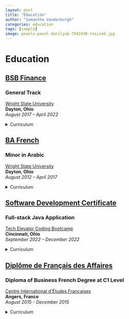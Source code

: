```yaml
---
layout: post
title: "Education"
author: "Samantha Vanderburgh"
categories: education
tags: [sample]
image: pexels-pavel-danilyuk-7942430-resized.jpg
---
```


<h1> Education </h1>

## [BSB Finance](https://business.wright.edu/finance-and-financial-services/bachelor-of-science-in-business-finance-major)
### General Track
<i class="fa-solid fa-school"></i> [Wright State University](https://www.wright.edu/) <br>
<i class="fa-solid fa-location-pin"></i> **Dayton, Ohio** <br>
<i class="fa-regular fa-calendar-days"></i> *August 2017 – April 2022* <br>

<details><summary>Curriculum</summary>
<p>
■ 
</p>
</details>  

## [BA French](https://liberal-arts.wright.edu/social-sciences-and-international-studies/bachelor-of-arts-in-french)
### Minor in Arabic
<i class="fa-solid fa-school"></i> [Wright State University](https://www.wright.edu/) <br>
<i class="fa-solid fa-location-pin"></i> **Dayton, Ohio** <br>
<i class="fa-regular fa-calendar-days"></i> *August 2012 – April 2017* <br>

<details><summary>Curriculum</summary>
<p>
■ 
</p>
</details>  

## [Software Development Certificate](https://www.techelevator.com/)
### Full-stack Java Application
<i class="fa-solid fa-school"></i> [Tech Elevator Coding Bootcamp](https://www.techelevator.com/) <br>
<i class="fa-solid fa-location-pin"></i> **Cincinnati, Ohio** <br>
<i class="fa-regular fa-calendar-days"></i> *September 2022 – December 2022* <br>

<details><summary>Curriculum</summary>
<p>
■ 
</p>
</details>  

## [Diplôme de Français des Affaires](https://www.cidef.uco.fr/navigation/academics/certifications/certificates-7821.kjsp)
### Diploma of Business French Degree at C1 Level
<i class="fa-solid fa-school"></i> [Centre International d'Études Françaises](https://www.cidef.uco.fr/) <br>
<i class="fa-solid fa-location-pin"></i> **Angers, France** <br>
<i class="fa-regular fa-calendar-days"></i> *August 2015 - December 2015* <br>

<details><summary>Curriculum</summary>
<p>
■ 
</p>
</details>  

<!-- 
# Markdown Support

As always, Jekyll offers support for GitHub Flavored Markdown, which allows you to format your posts using the [Markdown syntax](https://guides.github.com/features/mastering-markdown/). Examples of these text formatting features can be seen below. You can find this post in the `_posts` directory.

## Basic Formatting

With Markdown, it is possible to emphasize words by making them *italicized*, using *astericks* or _underscores_, or making them **bold**, using **double astericks** or __double underscores__. Of course, you can combine those two formats, with both _**bold and italicized**_ text, using any combination of the above syntax. You can also add a strikethrough to text using a ~~double tilde~~.

## Paragraphs

This is what a paragraph looks like. For the purpose of demonstration, the rest of this paragraph and the next paragraph after will mean absolutely nothing. Proin eget nibh a massa vestibulum pretium. Suspendisse eu nisl a ante aliquet bibendum quis a nunc. Praesent varius interdum vehicula. Aenean risus libero, placerat at vestibulum eget, ultricies eu enim. Praesent nulla tortor, malesuada adipiscing adipiscing sollicitudin, adipiscing eget est. Praesent nulla tortor, malesuada adipiscing adipiscing sollicitudin, adipiscing eget est.

Proin eget nibh a massa vestibulum pretium. Suspendisse eu nisl a ante aliquet bibendum quis a nunc. Mauris lobortis nulla et felis ullamcorper bibendum. Phasellus et hendrerit mauris. Proin eget nibh a massa vestibulum pretium. Suspendisse eu nisl a ante aliquet bibendum quis a nunc. Praesent varius interdum vehicula. Aenean risus libero, placerat at vestibulum eget, ultricies eu enim. Praesent nulla tortor, malesuada adipiscing adipiscing sollicitudin, adipiscing eget est.


## Headings

Sometimes it is useful to have different levels of headings to structure your documents. Start lines with `#` to create headings. Multiple `##` in a row denote smaller heading size. The following demonstrate the full range of heading sizes:

# Heading One (h1)

## Heading Two (h2)

### Heading Three (h3)

#### Heading Four (h4)

##### Heading Five (h5)

###### Heading Six (h6)

## Links

You can create an inline link by wrapping link text in square brackets `[ ]`, and then wrapping the URL in parentheses `( )`. For example, it is very easy to [link to Google!](http://google.com).

## Blockquotes

Blockquotes are useful for denoting quotes, or highlighting a large block of text. Single line blockquote:

> This quote will change your life.

Multi line blockquote with a cite reference:

> People think focus means saying yes to the thing you've got to focus on. But that's not what it means at all. It means saying no to the hundred other good ideas that there are. You have to pick carefully. I'm actually as proud of the things we haven't done as the things I have done. Innovation is saying no to 1,000 things.

## Code and Syntax Highlighting

Code blocks are part of the Markdown spec, but syntax highlighting isn't. However, many renderers - like GitHub or most Jekyll themes - support syntax highlighting. Which languages are supported and how those language names should be written will vary from renderer to renderer. You can find the full list of supported programming languages [here](https://github.com/jneen/rouge/wiki/List-of-supported-languages-and-lexers). Also, it is possible to do `inline code blocks`, by wrapping the text in ` ` ` quotations.

```
No language indicated, so no syntax highlighting.
```

```ruby
def print_hi(name)
  puts "Hi, #{name}"
end
print_hi('Tom')
#=> prints 'Hi, Tom' to STDOUT.
```

{% highlight js %}
// Example can be run directly in your JavaScript console

// Create a function that takes two arguments and returns the sum of those arguments
var adder = new Function("a", "b", "return a + b");

// Call the function
adder(2, 6);
// > 8
{% endhighlight %}

Another option is to embed your code through [Gist](https://en.support.wordpress.com/gist/).

## Unordered and Numbered Lists

You can make an unordered and nested list by preceding one or more lines of text with `-`, `*`, or `+`, and indenting sublists. The following lists show the full range of possible list formats.

* List item one
    * List item one
        * List item one
        * List item two
        * List item three
        * List item four
    * List item two
    * List item three
    * List item four
* List item two
* List item three
* List item four

Numbered lists are made by using numbers instead of bullet points.

1. List item one
    1. List item one
        1. List item one
        2. List item two
        3. List item three
        4. List item four
    2. List item two
    3. List item three
    4. List item four
2. List item two
3. List item three
4. List item four

## MathJax Example

The [Schrödinger equation](https://en.wikipedia.org/wiki/Schr%C3%B6dinger_equation) is a partial differential equation that describes how the quantum state of a quantum system changes with time:

$$
i\hbar\frac{\partial}{\partial t} \Psi(\mathbf{r},t) = \left [ \frac{-\hbar^2}{2\mu}\nabla^2 + V(\mathbf{r},t)\right ] \Psi(\mathbf{r},t)
$$

[Joseph-Louis Lagrange](https://en.wikipedia.org/wiki/Joseph-Louis_Lagrange) was an Italian mathematician and astronomer who was responsible for the formulation of Lagrangian mechanics, which is a reformulation of Newtonian mechanics.

$$ \frac{\mathrm{d}}{\mathrm{d}t} \left ( \frac {\partial  L}{\partial \dot{q}_j} \right ) =  \frac {\partial L}{\partial q_j} $$

## Tables

Title 1               | Title 2               | Title 3               | Title 4
--------------------- | :-------------------: | :-------------------- | --------------------:
lorem                 | lorem ipsum           | lorem ipsum dolor     | lorem ipsum dolor sit
lorem ipsum dolor sit | lorem ipsum dolor sit | lorem ipsum dolor sit | lorem ipsum dolor sit
lorem ipsum dolor sit | lorem ipsum dolor sit | lorem ipsum dolor sit | lorem ipsum dolor sit
lorem ipsum dolor sit | lorem ipsum dolor sit | lorem ipsum dolor sit | lorem ipsum dolor sit

## Embedding

Plenty of social media sites offer the option of embedding certain parts of their site on your own site, such as YouTube and Twitter:

<iframe width="560" height="315" src="https://www.youtube.com/embed/mthtn1X4eUY" frameborder="0" allowfullscreen></iframe>

<a class="twitter-grid" data-partner="tweetdeck" href="https://twitter.com/paululele/timelines/755079130027352064">New Collection</a> <script async src="//platform.twitter.com/widgets.js" charset="utf-8"></script>

## Inline HTML elements

HTML defines a long list of available inline tags, which you can mix with Markdown if you like. A complete list of which can be found on the [Mozilla Developer Network](https://developer.mozilla.org/en-US/docs/Web/HTML/Element).

## Useful Resources

More information on Markdown can be found at the following links:

- [Markdown Here Cheatsheet](https://github.com/adam-p/markdown-here/wiki/Markdown-Here-Cheatsheet#code)
- [Quick Markdown Example](http://www.unexpected-vortices.com/sw/rippledoc/quick-markdown-example.html)
- [Markdown Basics](https://daringfireball.net/projects/markdown/basics)
- [GitHub Flavoured Markdown Spec](https://github.github.com/gfm/)
- [Basic writing and formatting syntax](https://help.github.com/articles/basic-writing-and-formatting-syntax/#lists)
 -->
